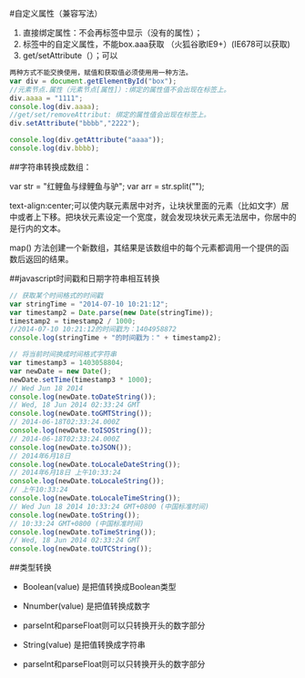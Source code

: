 #自定义属性（兼容写法）

1. 直接绑定属性：不会再标签中显示（没有的属性）；
2. 标签中的自定义属性，不能box.aaa获取
（火狐谷歌IE9+）(IE678可以获取)
3. get/setAttribute（）；可以

```javascript
两种方式不能交换使用，赋值和获取值必须使用用一种方法。
var div = document.getElementById("box");
//元素节点.属性（元素节点[属性]）:绑定的属性值不会出现在标签上。
div.aaaa = "1111";
console.log(div.aaaa);
//get/set/removeAttribut: 绑定的属性值会出现在标签上。
div.setAttribute("bbbb","2222");

console.log(div.getAttribute("aaaa"));
console.log(div.bbbb);
```




##字符串转换成数组：

var str = "红鲤鱼与绿鲤鱼与驴";
var arr =  str.split("");




text-align:center;可以使内联元素居中对齐，让块状里面的元素（比如文字）居中或者上下移。把块状元素设定一个宽度，就会发现块状元素无法居中，你居中的是行内的文本。



map() 方法创建一个新数组，其结果是该数组中的每个元素都调用一个提供的函数后返回的结果。



##javascript时间戳和日期字符串相互转换

```js
// 获取某个时间格式的时间戳
var stringTime = "2014-07-10 10:21:12";
var timestamp2 = Date.parse(new Date(stringTime));
timestamp2 = timestamp2 / 1000;
//2014-07-10 10:21:12的时间戳为：1404958872 
console.log(stringTime + "的时间戳为：" + timestamp2);

// 将当前时间换成时间格式字符串
var timestamp3 = 1403058804;
var newDate = new Date();
newDate.setTime(timestamp3 * 1000);
// Wed Jun 18 2014 
console.log(newDate.toDateString());
// Wed, 18 Jun 2014 02:33:24 GMT 
console.log(newDate.toGMTString());
// 2014-06-18T02:33:24.000Z
console.log(newDate.toISOString());
// 2014-06-18T02:33:24.000Z 
console.log(newDate.toJSON());
// 2014年6月18日 
console.log(newDate.toLocaleDateString());
// 2014年6月18日 上午10:33:24 
console.log(newDate.toLocaleString());
// 上午10:33:24 
console.log(newDate.toLocaleTimeString());
// Wed Jun 18 2014 10:33:24 GMT+0800 (中国标准时间)
console.log(newDate.toString());
// 10:33:24 GMT+0800 (中国标准时间) 
console.log(newDate.toTimeString());
// Wed, 18 Jun 2014 02:33:24 GMT
console.log(newDate.toUTCString());

```


##类型转换

- Boolean(value) 是把值转换成Boolean类型

- Nnumber(value) 是把值转换成数字

- parseInt和parseFloat则可以只转换开头的数字部分

- String(value) 是把值转换成字符串

- parseInt和parseFloat则可以只转换开头的数字部分



